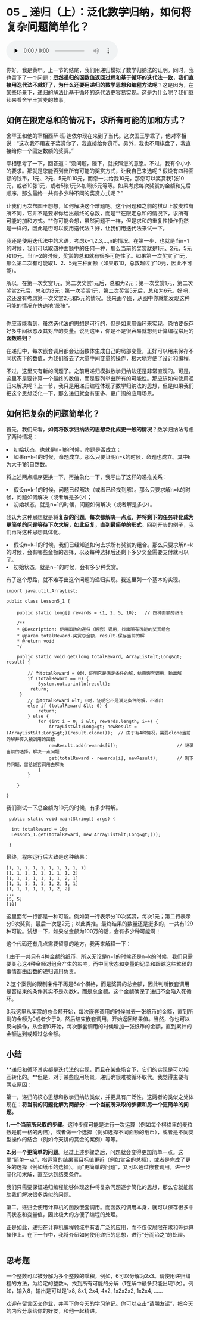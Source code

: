 # 05 _ 递归（上）：泛化数学归纳，如何将复杂问题简单化？

<audio id="audio" title="05 | 递归（上）：泛化数学归纳，如何将复杂问题简单化？" controls="" preload="none"><source id="mp3" src="https://static001.geekbang.org/resource/audio/76/0c/768ae51ddfc6d20f463fdb976cefa20c.mp3"></audio>

你好，我是黄申。上一节的结尾，我们用递归模拟了数学归纳法的证明。同时，我也留下了一个问题：**既然递归的函数值返回过程和基于循环的迭代法一致，我们直接用迭代法不就好了，为什么还要用递归的数学思想和编程方法呢**？这是因为，在某些场景下，递归的解法比基于循环的迭代法更容易实现。这是为什么呢？我们继续来看舍罕王赏麦的故事。

## 如何在限定总和的情况下，求所有可能的加和方式？

舍罕王和他的宰相西萨·班·达依尔现在来到了当代。这次国王学乖了，他对宰相说：“这次我不用麦子奖赏你了，我直接给你货币。另外，我也不用棋盘了，我直接给你一个固定数额的奖赏。”

宰相思考了一下，回答道：“没问题，陛下，就按照您的意愿。不过，我有个小小的要求。那就是您能否列出所有可能的奖赏方式，让我自己来选呢？假设有四种面额的钱币，1元、2元、5元和10元，而您一共给我10元，那您可以奖赏我1张10元，或者10张1元，或者5张1元外加1张5元等等。如果考虑每次奖赏的金额和先后顺序，那么最终一共有多少种不同的奖赏方式呢？”

让我们再次帮国王想想，如何解决这个难题吧。这个问题和之前的棋盘上放麦粒有所不同，它并不是要求你给出最终的总数，而是**在限定总和的情况下，求所有可能的加和方式。**你可能会想，虽然问题不一样，但是求和的重复性操作仍然是一样的，因此是否可以使用迭代法？好，让我们用迭代法来试一下。

我还是使用迭代法中的术语，考虑k=1,2,3,…,n的情况。在第一步，也就是当n=1的时候，我们可以取四种面额中的任何一种，那么当前的奖赏就是1元、2元、5元和10元。当n=2的时候，奖赏的总和就有很多可能性了。如果第一次奖赏了1元，那么第二次有可能取1、2、5元三种面额（如果取10，总数超过了10元，因此不可能）。

所以，在第一次奖赏1元，第二次奖赏1元后，总和为2元；第一次奖赏1元，第二次奖赏2元后，总和为3元；第一次奖赏1元，第二次奖赏5元后，总和为6元。好吧，这还没有考虑第一次奖赏2元和5元的情况。我来画个图，从图中你就能发现这种可能的情况在快速地“膨胀”。

<img src="https://static001.geekbang.org/resource/image/76/61/761c7053947cc4340950200f8626e661.jpg" alt="">

你应该能看到，虽然迭代法的思想是可行的，但是如果用循环来实现，恐怕要保存好多中间状态及其对应的变量。说到这里，你是不是很容易就想到计算编程常用的**函数递归**？

在递归中，每次嵌套调用都会让函数体生成自己的局部变量，正好可以用来保存不同状态下的数值，为我们省去了大量中间变量的操作，极大地方便了设计和编程。

不过，这里又有新的问题了。之前用递归模拟数学归纳法还是非常直观的。可是，这里不是要计算一个最终的数值，而是要列举出所有的可能性。那应该如何使用递归来解决呢？上一节，我只是用递归编程体现了数学归纳法的思想，但是如果我们把这个思想泛化一下，那么递归就会有更多、更广阔的应用场景。

## 如何把复杂的问题简单化？

首先，我们来看，**如何将数学归纳法的思想泛化成更一般的情况**？数学归纳法考虑了两种情况：

<li>
初始状态，也就是n=1的时候，命题是否成立；
</li>
<li>
如果n=k-1的时候，命题成立。那么只要证明n=k的时候，命题也成立。其中k为大于1的自然数。
</li>

将上述两点顺序更换一下，再抽象化一下，我写出了这样的递推关系：

<li>
假设n=k-1的时候，问题已经解决（或者已经找到解）。那么只要求解n=k的时候，问题如何解决（或者解是多少）；
</li>
<li>
初始状态，就是n=1的时候，问题如何解决（或者解是多少）。
</li>

我认为这种思想就是将**复杂的问题，每次都解决一点点，并将剩下的任务转化成为更简单的问题等待下次求解，如此反复，直到最简单的形式**。回到开头的例子，我们再将这种思想具体化。

<li>
假设n=k-1的时候，我们已经知道如何去求所有奖赏的组合。那么只要求解n=k的时候，会有哪些金额的选择，以及每种选择后还剩下多少奖金需要支付就可以了。
</li>
<li>
初始状态，就是n=1的时候，会有多少种奖赏。
</li>

有了这个思路，就不难写出这个问题的递归实现。我这里列一个基本的实现。

```
import java.util.ArrayList;

public class Lesson5_1 {
	
	public static long[] rewards = {1, 2, 5, 10};	// 四种面额的纸币
	
	/**
    * @Description:	使用函数的递归（嵌套）调用，找出所有可能的奖赏组合
    * @param totalReward-奖赏总金额，result-保存当前的解
    * @return void
    */
	
    public static void get(long totalReward, ArrayList&lt;Long&gt; result) {
    	
    	// 当totalReward = 0时，证明它是满足条件的解，结束嵌套调用，输出解
    	if (totalReward == 0) {
    		System.out.println(result);
    	 return;
     }
    	// 当totalReward &lt; 0时，证明它不是满足条件的解，不输出
    	else if (totalReward &lt; 0) {
    		return;
    	} else {
    		for (int i = 0; i &lt; rewards.length; i++) {
    			ArrayList&lt;Long&gt; newResult = (ArrayList&lt;Long&gt;)(result.clone());	// 由于有4种情况，需要clone当前的解并传入被调用的函数
    			newResult.add(rewards[i]);						// 记录当前的选择，解决一点问题
    			get(totalReward - rewards[i], newResult);		// 剩下的问题，留给嵌套调用去解决
    		}
    	}
    	
    }

}

```

我们测试一下总金额为10元的时候，有多少种解。

```
 public static void main(String[] args) {
  
  int totalReward = 10;
  Lesson5_1.get(totalReward, new ArrayList&lt;Long&gt;());
  
 }

```

最终，程序运行后大致是这种结果：

```
[1, 1, 1, 1, 1, 1, 1, 1, 1, 1]
[1, 1, 1, 1, 1, 1, 1, 1, 2]
[1, 1, 1, 1, 1, 1, 1, 2, 1]
[1, 1, 1, 1, 1, 1, 2, 1, 1]
[1, 1, 1, 1, 1, 1, 2, 2]
...
[5, 5]
[10]

```

这里面每一行都是一种可能。例如第一行表示分10次奖赏，每次1元；第二行表示分9次奖赏，最后一次是2元；以此类推。最终结果的数量还是挺多的，一共有129种可能。试想一下，如果总金额为100万的话，会有多少种可能啊！

这个代码还有几点需要留意的地方，我再来解释一下：

1.由于一共只有4种金额的纸币，所以无论是n=1的时候还是n=k的时候，我们只需要关心这4种金额对组合产生的影响，而中间状态和变量的记录和跟踪这些繁琐的事情都由函数的递归调用负责。

2.这个案例的限制条件不再是64个棋格，而是奖赏的总金额，因此判断嵌套调用是否结束的条件其实不是次数k，而是总金额。这个金额确保了递归不会陷入死循环。

3.我这里从奖赏的总金额开始，每次嵌套调用的时候减去一张纸币的金额，直到所剩的金额为0或者少于0，然后结束嵌套调用，开始返回结果值。当然，你也可以反向操作，从金额0开始，每次嵌套调用的时候增加一张纸币的金额，直到累计的金额达到或超过总金额。

## 小结

**递归和循环其实都是迭代法的实现，而且在某些场合下，它们的实现是可以相互转化的。**但是，对于某些应用场景，递归确很难被循环取代。我觉得主要有两点原因：

第一，递归的核心思想和数学归纳法类似，并更具有广泛性。这两者的类似之处体现在：**将当前的问题化解为两部分：一个当前所采取的步骤和另一个更简单的问题。**

**1.一个当前所采取的步骤**。这种步骤可能是进行一次运算（例如每个棋格里的麦粒数是前一格的两倍），或者做一个选择（例如选择不同面额的纸币），或者是不同类型操作的结合（例如今天讲的赏金的案例）等等。

**2.另一个更简单的问题**。经过上述步骤之后，问题就会变得更加简单一点。这里“简单一点”，指运算的结果离目标值更近（例如赏金的总额），或者是完成了更多的选择（例如纸币的选择）。而“更简单的问题”，又可以通过嵌套调用，进一步简化和求解，直至达到结束条件。

我们只需要保证递归编程能够体现这种将复杂问题逐步简化的思想，那么它就能帮助我们解决很多类似的问题。

第二，递归会使用计算机的函数嵌套调用。而函数的调用本身，就可以保存很多中间状态和变量值，因此极大的方便了编程的处理。

正是如此，递归在计算机编程领域中有着广泛的应用，而不仅仅局限在求和等运算操作上。在下一节中，我将介绍如何使用递归的思想，进行“分而治之”的处理。

<img src="https://static001.geekbang.org/resource/image/c5/63/c5dfb38f4310af08eb6b3d05006dbf63.jpg" alt="">

## 思考题

一个整数可以被分解为多个整数的乘积，例如，6可以分解为2x3。请使用递归编程的方法，为给定的整数n，找到所有可能的分解（1在解中最多只能出现1次）。例如，输入8，输出是可以是1x8, 8x1, 2x4, 4x2, 1x2x2x2, 1x2x4, ……

欢迎在留言区交作业，并写下你今天的学习笔记。你可以点击“请朋友读”，把今天的内容分享给你的好友，和他一起精进。


